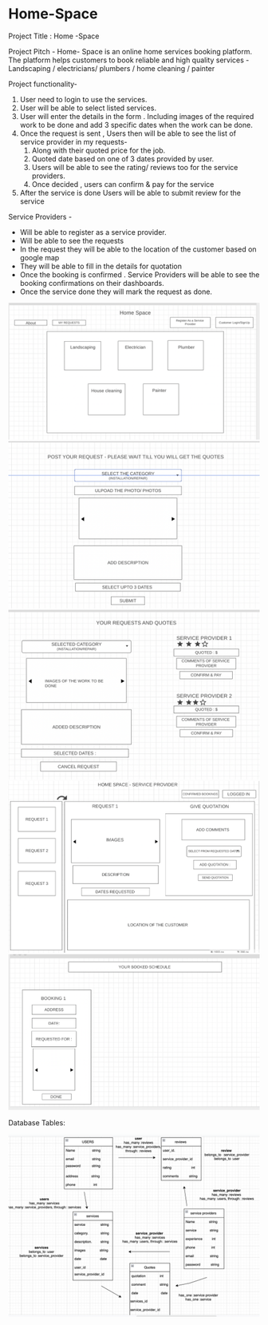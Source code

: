 # Home-Space
Project Title : Home -Space 

Project Pitch - Home- Space is an online home services booking platform. The platform helps customers to book reliable and high quality services - Landscaping / electricians/ plumbers / home cleaning / painter

Project functionality- 

1. User need to login to use the services.
2. User will be able to select listed services. 
3. User will enter the  details in the form . Including images of the required work to be done and add 3 specific dates when the work can be done. 
4. Once the request is sent , Users then will be able to see the list of service provider in my requests- 
    1.  Along with their quoted price for the job. 
    2. Quoted date based on one of 3 dates provided by user. 
    3. Users will be able to see the rating/ reviews too for the service providers. 
    4. Once decided , users can confirm & pay for the service 
5. After the service is done Users will be able to submit review for the service 


Service Providers - 
- Will be able to register  as a  service provider. 
- Will be able to see the requests 
- In the request they will be able to the location of the customer based on google map
- They will be able to fill in the details for quotation
- Once the booking is confirmed . Service Providers will be able to see the booking confirmations on their dashboards.
- Once the service done they will mark the request as done. 



![pic](./wireframe/scr1.png)
![pic](./wireframe/scr2.png)
![pic](./wireframe/scr3.png)
![pic](./wireframe/scr4.png)
![pic](./wireframe/scr5.png)

Database Tables:

![pic](./wireframe/scr6.png)